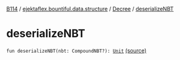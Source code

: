 [B114](../../index.md) / [ejektaflex.bountiful.data.structure](../index.md) / [Decree](index.md) / [deserializeNBT](./deserialize-n-b-t.md)

# deserializeNBT

`fun deserializeNBT(nbt: CompoundNBT?): `[`Unit`](https://kotlinlang.org/api/latest/jvm/stdlib/kotlin/-unit/index.html) [(source)](https://github.com/ejektaflex/Bountiful/tree/develop/src/main/kotlin/ejektaflex/bountiful/data/structure/Decree.kt#L26)